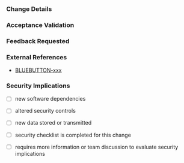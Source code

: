 <!--

--- PR Hygiene Checklist ---

1. Make sure the changeset can be reviewed, keep it's scope and size succinct 
2. Make sure your branch is from your fork and has a meaningful name
3. Update the PR title: `BLUEBUTTON-99999 Add Awesomeness`
4. Edit the text below - do not leave placeholders in the text.
4.1. Remove sections that you don't feel apply
5. Add any other details that will be helpful for the reviewers: details description, screenshots, etc
6. Request a review from someone/multiple someones
7. <optional> Review your changes yourself and write up any comments / concerns as if you were reviewing someone else's code.
-->

### Change Details

<!-- Add detailed discussion of changes here: -->
<!-- This is likely a summary, or the complete contents, of your commit messages -->

### Acceptance Validation

<!-- What should reviewers look for to determine completeness -->

<!-- Insert screenshots if applicable (drag images here) -->

### Feedback Requested

<!-- What type of feedback you want from your reviewers? -->

### External References

<!-- For example: replace xxx with the JIRA ticket number: -->

- [BLUEBUTTON-xxx](https://jira.cms.gov/browse/BLUEBUTTON-xxx)

### Security Implications

<!-- Does the change deal with PII/PHI at all? What should reviewers look for in
terms of security concerns? -->

- [ ] new software dependencies

<!-- If yes, list the new dependencies and briefly note any relevant security impacts -->

- [ ] altered security controls

<!-- If yes, what security controls or supporting software are affected? -->

- [ ] new data stored or transmitted

<!-- If yes, what new data are we storing or transmitting? Is the data considered PII/PHI? -->

- [ ] security checklist is completed for this change

<!-- If yes, provide a link to the security checklist in Confluence here. -->

- [ ] requires more information or team discussion to evaluate security implications
<!-- Use this to indicate you're unsure how this change may impact system security and would like to solicit the team's feedback. Optionally, provide background information regarding your questions and concerns. -->

